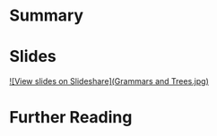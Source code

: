 # Summary


# Slides

[![View slides on Slideshare](Grammars and Trees.jpg)](http://www.slideshare.net/guwac/declarative-syntax-definition-grammars-and-trees) 

# Further Reading

 
